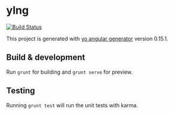 # ylng
[![Build Status](https://travis-ci.org/YogaLoft/yogaloft-ng.svg?branch=master)](https://travis-ci.org/YogaLoft/yogaloft-ng)

This project is generated with [yo angular generator](https://github.com/yeoman/generator-angular)
version 0.15.1.

## Build & development

Run `grunt` for building and `grunt serve` for preview.

## Testing

Running `grunt test` will run the unit tests with karma.
